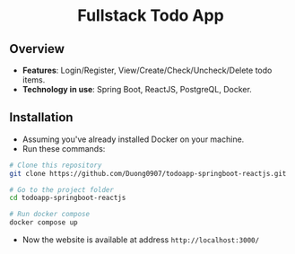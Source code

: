 <h1 align="center"> Fullstack Todo App </h1>

## Overview 
- **Features**: Login/Register, View/Create/Check/Uncheck/Delete todo items.
- **Technology in use**: Spring Boot, ReactJS, PostgreQL, Docker.

## Installation
- Assuming you've already installed Docker on your machine.
- Run these commands:
```bash
# Clone this repository
git clone https://github.com/Duong0907/todoapp-springboot-reactjs.git

# Go to the project folder
cd todoapp-springboot-reactjs

# Run docker compose
docker compose up
```

- Now the website is available at address `http://localhost:3000/`
